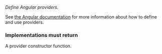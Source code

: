 *Define Angular providers.*

See
[the Angular documentation](https://docs.angularjs.org/api/auto/service/$provide#provider)
for more information about how to define and use providers.

<h3>Implementations must return</h3>

A provider constructor function.
